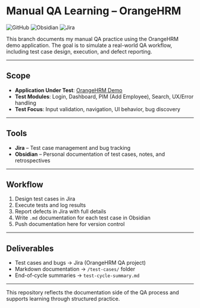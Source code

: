 # Manual QA Learning – OrangeHRM

![GitHub](https://img.shields.io/badge/git-%23121011.svg?style=for-the-badge&logo=github&logoColor=white) ![Obsidian](https://img.shields.io/badge/obsidian-483699?style=for-the-badge&logo=obsidian&logoColor=white) ![Jira](https://img.shields.io/badge/jira-0052CC?style=for-the-badge&logo=jira&logoColor=white)

This branch documents my manual QA practice using the OrangeHRM demo application. The goal is to simulate a real-world QA workflow, including test case design, execution, and defect reporting.

---

## Scope

- **Application Under Test**: [OrangeHRM Demo](https://opensource-demo.orangehrmlive.com/)
- **Test Modules**: Login, Dashboard, PIM (Add Employee), Search, UX/Error handling
- **Test Focus**: Input validation, navigation, UI behavior, bug discovery

---

## Tools

- **Jira** – Test case management and bug tracking  
- **Obsidian** – Personal documentation of test cases, notes, and retrospectives  

---

## Workflow

1. Design test cases in Jira  
2. Execute tests and log results  
3. Report defects in Jira with full details  
4. Write `.md` documentation for each test case in Obsidian  
5. Push documentation here for version control

---

## Deliverables

- Test cases and bugs → Jira (OrangeHRM QA project)  
- Markdown documentation → `/test-cases/` folder  
- End-of-cycle summaries → `test-cycle-summary.md`

---

This repository reflects the documentation side of the QA process and supports learning through structured practice.

